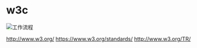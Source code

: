# w3c

![工作流程](https://pic4.zhimg.com/e58de36ef6f15fd45a368e7c8e6b26b7_r.png)

http://www.w3.org/
https://www.w3.org/standards/
http://www.w3.org/TR/

